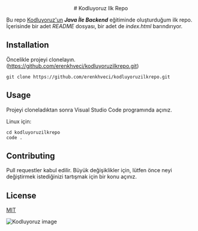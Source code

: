 <div align="center">
# Kodluyoruz Ilk Repo
</div>

Bu repo [Kodluyoruz'un](https://kodluyoruz.org/tr/kodluyoruz/) ***Java İle Backend*** eğitiminde oluşturduğum ilk repo. İçerisinde bir adet *README* dosyası, bir adet de *index.html* barındırıyor.

## Installation

Öncelikle projeyi clonelayın.(https://github.com/erenkhveci/kodluyoruzilkrepo.git)

```
git clone https://github.com/erenkhveci/kodluyoruzilkrepo.git
```




## Usage

Projeyi cloneladıktan sonra Visual Studio Code programında açınız.

Linux için:

```
cd kodluyoruzilkrepo
code .
```

## Contributing

Pull requestler kabul edilir. Büyük değişiklikler için, lütfen önce neyi değiştirmek istediğinizi tartışmak için bir konu açınız.

## License

[MIT](https://choosealicense.com/licenses/mit/)

![Kodluyoruz image](https://miro.medium.com/max/2400/2*TZeK0kyHTRHVv3gUi8BtQg.png)
